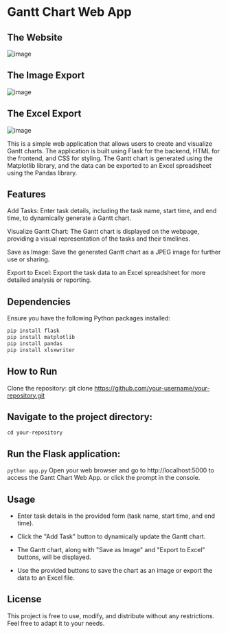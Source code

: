 <h1>Gantt Chart Web App</h1>

## The Website
![image](https://github.com/SaolGhra/GanttChart/assets/47499708/b64959a4-7374-439d-a132-94235f2b18b6)

## The Image Export
![image](https://github.com/SaolGhra/GanttChart/assets/47499708/7863c4ba-ad3e-4f4a-bd10-e737265a7af3)

## The Excel Export
![image](https://github.com/SaolGhra/GanttChart/assets/47499708/dc4ddec6-2559-4926-bfd9-2316a3d56b2d)


This is a simple web application that allows users to create and visualize Gantt charts. The application is built using Flask for the backend, HTML for the frontend, and CSS for styling. The Gantt chart is generated using the Matplotlib library, and the data can be exported to an Excel spreadsheet using the Pandas library.

## Features
Add Tasks: Enter task details, including the task name, start time, and end time, to dynamically generate a Gantt chart.

Visualize Gantt Chart: The Gantt chart is displayed on the webpage, providing a visual representation of the tasks and their timelines.

Save as Image: Save the generated Gantt chart as a JPEG image for further use or sharing.

Export to Excel: Export the task data to an Excel spreadsheet for more detailed analysis or reporting.

## Dependencies
Ensure you have the following Python packages installed:

```bash
pip install flask
pip install matplotlib
pip install pandas
pip install xlsxwriter
```

## How to Run

Clone the repository:
git clone https://github.com/your-username/your-repository.git

## Navigate to the project directory:
```cd your-repository```

## Run the Flask application:
```python app.py```
Open your web browser and go to http://localhost:5000 to access the Gantt Chart Web App. or click the prompt in the console.


## Usage
- Enter task details in the provided form (task name, start time, and end time).

- Click the "Add Task" button to dynamically update the Gantt chart.

- The Gantt chart, along with "Save as Image" and "Export to Excel" buttons, will be displayed.

- Use the provided buttons to save the chart as an image or export the data to an Excel file.

## License
This project is free to use, modify, and distribute without any restrictions. Feel free to adapt it to your needs.
